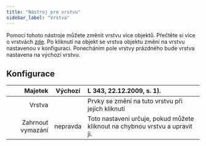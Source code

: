 ```yaml
---
title: "Nástroj pro vrstvu"
sidebar_label: "Vrstva"
---
```


Pomocí tohoto nástroje můžete změnit vrstvu více objektů. Přečtěte si více o vrstvách [zde](../layers.md). Po kliknutí na objekt se vrstva objektu změní na vrstvu nastavenou v konfiguraci. Ponecháním pole vrstvy prázdného bude vrstva nastavena na výchozí vrstvu.

## Konfigurace

|           Majetek | Výchozí  | L 343, 22.12.2009, s. 1).                                                    |
| -----------------:|:--------:|:---------------------------------------------------------------------------- |
|            Vrstva |          | Prvky se změní na tuto vrstvu při jejich kliknutí                            |
| Zahrnout vymazání | nepravda | Toto nastavení určuje, pokud můžete kliknout na chybnou vrstvu a upravit ji. |
